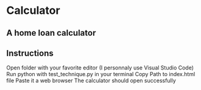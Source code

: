 # Calculator
A home loan calculator
-----------------------
Instructions
-----------------------
Open folder with your favorite editor (I personnaly use Visual Studio Code)
Run python with test_technique.py in your terminal
Copy Path to index.html file
Paste it a web browser
The calculator should open successfully 
